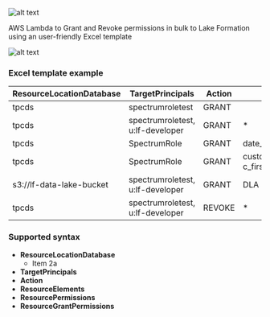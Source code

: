 ![alt text](https://i.ibb.co/bF3Ts2F/excel-to-lf-logo.png)

 AWS Lambda to Grant and Revoke permissions in bulk to Lake Formation using an user-friendly Excel template

![alt text](https://i.ibb.co/xXgGv2Q/excel-to-lf-process.png")

### Excel template example

| ResourceLocationDatabase | TargetPrincipals | Action | ResourceElements | ResourcePermissions	| ResourceGrantPermissions |
| --- | --- | --- | --- | --- | --- |
|tpcds	|spectrumroletest	|GRANT|		|CT,A,DR| |	
|tpcds	|spectrumroletest, u:lf-developer	|GRANT|	*	|S,I,U,DR|S,I,U,DR|
|tpcds	|SpectrumRole|	GRANT	|date_dim,time_dim,ship_mode|	*	| |
|tpcds	|SpectrumRole|	GRANT	|customer(-c_first_name,c_last_name,c_email_address)|	S	| |
|s3://lf-data-lake-bucket|spectrumroletest, u:lf-developer	|GRANT	|	DLA	| |
|tpcds	|spectrumroletest, u:lf-developer	|REVOKE|	*	|S,I,U,DR	|S,I,U,DR |

### Supported syntax

* **ResourceLocationDatabase** 
  * Item 2a
* **TargetPrincipals**
* **Action**
* **ResourceElements**
* **ResourcePermissions**
* **ResourceGrantPermissions**














